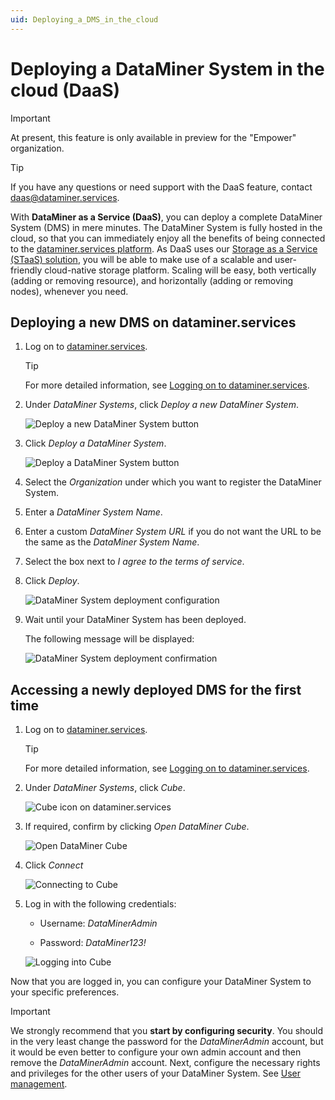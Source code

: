 ```yaml
---
uid: Deploying_a_DMS_in_the_cloud
---
```


# Deploying a DataMiner System in the cloud (DaaS)

> [!IMPORTANT]
> At present, this feature is only available in preview for the "Empower" organization.

> [!TIP]
> If you have any questions or need support with the DaaS feature, contact <daas@dataminer.services>.

With **DataMiner as a Service (DaaS)**, you can deploy a complete DataMiner System (DMS) in mere minutes. The DataMiner System is fully hosted in the cloud, so that you can immediately enjoy all the benefits of being connected to the [dataminer.services platform](xref:AboutCloudPlatform). As DaaS uses our [Storage as a Service (STaaS) solution](xref:STaaS), you will be able to make use of a scalable and user-friendly cloud-native storage platform. Scaling will be easy, both vertically (adding or removing resource), and horizontally (adding or removing nodes), whenever you need.

## Deploying a new DMS on dataminer.services

1. Log on to [dataminer.services](https://dataminer.services).

   > [!TIP]
   > For more detailed information, see [Logging on to dataminer.services](xref:Logging_on_to_the_DataMiner_Cloud_Platform).

1. Under *DataMiner Systems*, click *Deploy a new DataMiner System*.

   ![Deploy a new DataMiner System button](~/user-guide/images/deploy_001.png)

1. Click *Deploy a DataMiner System*.

   ![Deploy a DataMiner System button](~/user-guide/images/deploy_002.png)

1. Select the *Organization* under which you want to register the DataMiner System.

1. Enter a *DataMiner System Name*.

1. Enter a custom *DataMiner System URL* if you do not want the URL to be the same as the *DataMiner System Name*.

1. Select the box next to *I agree to the terms of service*.

1. Click *Deploy*.

   ![DataMiner System deployment configuration](~/user-guide/images/deploy_003.png)

1. Wait until your DataMiner System has been deployed.

   The following message will be displayed:

   ![DataMiner System deployment confirmation](~/user-guide/images/deploy_005.png)

## Accessing a newly deployed DMS for the first time

1. Log on to [dataminer.services](https://dataminer.services).

   > [!TIP]
   > For more detailed information, see [Logging on to dataminer.services](xref:Logging_on_to_the_DataMiner_Cloud_Platform).

1. Under *DataMiner Systems*, click *Cube*.

   ![Cube icon on dataminer.services](~/user-guide/images/deploy_006.png "Access Cube")

1. If required, confirm by clicking *Open DataMiner Cube*.

   ![Open DataMiner Cube](~/user-guide/images/deploy_007.png)

1. Click *Connect*

   ![Connecting to Cube](~/user-guide/images/deploy_008.png)

1. Log in with the following credentials:

   - Username: *DataMinerAdmin*

   - Password: *DataMiner123!*

   ![Logging into Cube](~/user-guide/images/deploy_009.png)

Now that you are logged in, you can configure your DataMiner System to your specific preferences.

> [!IMPORTANT]
> We strongly recommend that you **start by configuring security**. You should in the very least change the password for the *DataMinerAdmin* account, but it would be even better to configure your own admin account and then remove the *DataMinerAdmin* account. Next, configure the necessary rights and privileges for the other users of your DataMiner System. See [User management](xref:User_management).
